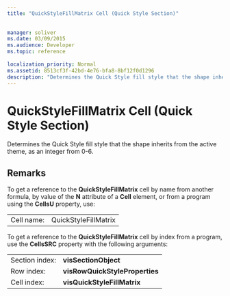 ```yaml
---
title: "QuickStyleFillMatrix Cell (Quick Style Section)"
 
 
manager: soliver
ms.date: 03/09/2015
ms.audience: Developer
ms.topic: reference
 
localization_priority: Normal
ms.assetid: 8513cf3f-42bd-4e76-bfa8-8bf12f0d1296
description: "Determines the Quick Style fill style that the shape inherits from the active theme, as an integer from 0-6."
---
```


# QuickStyleFillMatrix Cell (Quick Style Section)

Determines the Quick Style fill style that the shape inherits from the active theme, as an integer from 0-6. 
  
## Remarks

To get a reference to the **QuickStyleFillMatrix** cell by name from another formula, by value of the **N** attribute of a **Cell** element, or from a program using the **CellsU** property, use: 
  
|||
|:-----|:-----|
| Cell name:  <br/> | QuickStyleFillMatrix  <br/> |
   
To get a reference to the **QuickStyleFillMatrix** cell by index from a program, use the **CellsSRC** property with the following arguments: 
  
|||
|:-----|:-----|
| Section index:  <br/> |**visSectionObject** <br/> |
| Row index:  <br/> |**visRowQuickStyleProperties** <br/> |
| Cell index:  <br/> |**visQuickStyleFillMatrix** <br/> |
   

